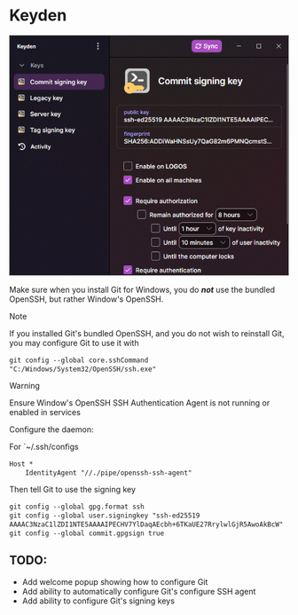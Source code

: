# Keyden

![](docs/keyden-windows.png)

Make sure when you install Git for Windows, you do ***not*** use the bundled OpenSSH, but rather Window's OpenSSH.

> [!NOTE]
> If you installed Git's bundled OpenSSH, and you do not wish to reinstall Git, you may configure Git to use it with
> 
> ```
> git config --global core.sshCommand "C:/Windows/System32/OpenSSH/ssh.exe"
> ```

> [!WARNING]
> Ensure Window's OpenSSH SSH Authentication Agent is not running or enabled in services

Configure the daemon:

For `~/.ssh/configs

```
Host *
	IdentityAgent "//./pipe/openssh-ssh-agent"
```

Then tell Git to use the signing key

```
git config --global gpg.format ssh
git config --global user.signingkey "ssh-ed25519 AAAAC3NzaC1lZDI1NTE5AAAAIPECHV7YlDaqAEcbh+6TKaUE27RrylwlGjR5AwoAkBcW"
git config --global commit.gpgsign true
```

## TODO:

- Add welcome popup showing how to configure Git
- Add ability to automatically configure Git's configure SSH agent
- Add ability to configure Git's signing keys
